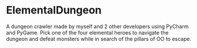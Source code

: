 # ElementalDungeon
A dungeon crawler made by myself and 2 other developers using PyCharm and PyGame. Pick one of the four elemental heroes to navigate the dungeon and defeat monsters while in search of the pillars of OO to escape.
